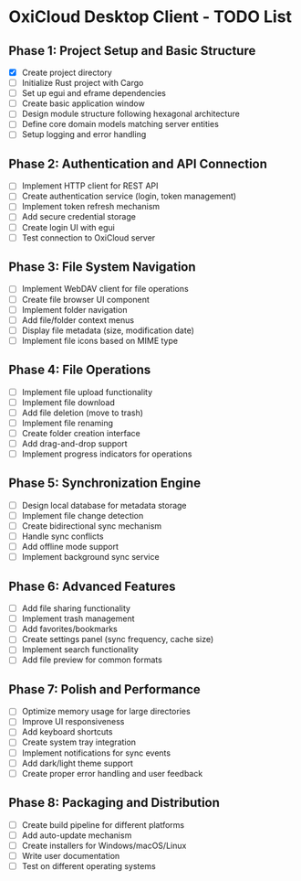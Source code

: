 # OxiCloud Desktop Client - TODO List

## Phase 1: Project Setup and Basic Structure
- [x] Create project directory
- [ ] Initialize Rust project with Cargo
- [ ] Set up egui and eframe dependencies
- [ ] Create basic application window
- [ ] Design module structure following hexagonal architecture
- [ ] Define core domain models matching server entities
- [ ] Setup logging and error handling

## Phase 2: Authentication and API Connection
- [ ] Implement HTTP client for REST API
- [ ] Create authentication service (login, token management)
- [ ] Implement token refresh mechanism
- [ ] Add secure credential storage
- [ ] Create login UI with egui
- [ ] Test connection to OxiCloud server

## Phase 3: File System Navigation
- [ ] Implement WebDAV client for file operations
- [ ] Create file browser UI component
- [ ] Implement folder navigation
- [ ] Add file/folder context menus
- [ ] Display file metadata (size, modification date)
- [ ] Implement file icons based on MIME type

## Phase 4: File Operations
- [ ] Implement file upload functionality
- [ ] Implement file download
- [ ] Add file deletion (move to trash)
- [ ] Implement file renaming
- [ ] Create folder creation interface
- [ ] Add drag-and-drop support
- [ ] Implement progress indicators for operations

## Phase 5: Synchronization Engine
- [ ] Design local database for metadata storage
- [ ] Implement file change detection
- [ ] Create bidirectional sync mechanism
- [ ] Handle sync conflicts
- [ ] Add offline mode support
- [ ] Implement background sync service

## Phase 6: Advanced Features
- [ ] Add file sharing functionality
- [ ] Implement trash management
- [ ] Add favorites/bookmarks
- [ ] Create settings panel (sync frequency, cache size)
- [ ] Implement search functionality
- [ ] Add file preview for common formats

## Phase 7: Polish and Performance
- [ ] Optimize memory usage for large directories
- [ ] Improve UI responsiveness
- [ ] Add keyboard shortcuts
- [ ] Create system tray integration
- [ ] Implement notifications for sync events
- [ ] Add dark/light theme support
- [ ] Create proper error handling and user feedback

## Phase 8: Packaging and Distribution
- [ ] Create build pipeline for different platforms
- [ ] Add auto-update mechanism
- [ ] Create installers for Windows/macOS/Linux
- [ ] Write user documentation
- [ ] Test on different operating systems